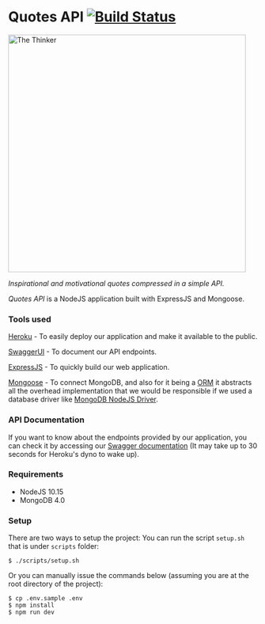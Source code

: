 # Quotes API [![Build Status](https://travis-ci.org/rhiroyuki/quotes-api.svg?branch=master)](https://travis-ci.org/rhiroyuki/quotes-api)
<img src="http://poraih.com.br/wp-content/uploads/2015/09/IMG_5711-940x627.jpg" width="480" alt="The Thinker">

*Inspirational and motivational quotes compressed in a simple API.*

_Quotes API_ is a NodeJS application built with ExpressJS and Mongoose.

### Tools used
[Heroku](https://www.heroku.com) - To easily deploy our application and make it available to the public.

[SwaggerUI](https://swagger.io/) - To document our API endpoints.

[ExpressJS](https://expressjs.com/) - To quickly build our web application.

[Mongoose](https://mongoosejs.com/) - To connect MongoDB, and also for it being a [ORM](https://en.wikipedia.org/wiki/Object-relational_mapping) it abstracts all the overhead implementation that we would be responsible if we used a database driver like [MongoDB NodeJS Driver](https://mongodb.github.io/node-mongodb-native/).

### API Documentation

If you want to know about the endpoints provided by our application,
you can check it by accessing our [Swagger documentation](https://ufscar-quotes-api.herokuapp.com/docs) (It may take up to 30 seconds for Heroku's dyno to wake up).

### Requirements

  - NodeJS 10.15
  - MongoDB 4.0

### Setup

There are two ways to setup the project:
You can run the script `setup.sh` that is under `scripts` folder:
  ```
  $ ./scripts/setup.sh
  ```

Or you can manually issue the commands below (assuming you are at the root directory of the project):
  ```
  $ cp .env.sample .env
  $ npm install
  $ npm run dev
  ```
